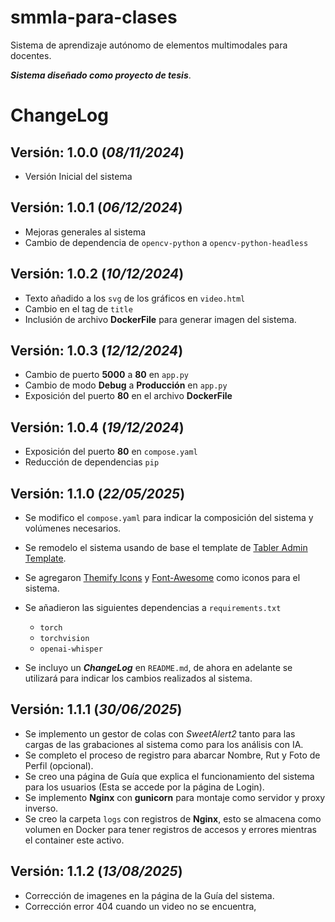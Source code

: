 # smmla-para-clases
Sistema de aprendizaje autónomo de elementos multimodales para docentes.

***Sistema diseñado como proyecto de tesis***.

# ChangeLog

## Versión: 1.0.0 (*08/11/2024*)

- Versión Inicial del sistema

## Versión: 1.0.1 (*06/12/2024*)

- Mejoras generales al sistema
- Cambio de dependencia de `opencv-python` a `opencv-python-headless`

## Versión: 1.0.2 (*10/12/2024*)

- Texto añadido a los `svg` de los gráficos en `video.html`
- Cambio en el tag de `title`
- Inclusión de archivo **DockerFile** para generar imagen del sistema.

## Versión: 1.0.3 (*12/12/2024*)

- Cambio de puerto **5000** a **80** en `app.py`
- Cambio de modo **Debug** a **Producción** en `app.py`
- Exposición del puerto **80** en el archivo **DockerFile**

## Versión: 1.0.4 (*19/12/2024*)

- Exposición del puerto **80** en `compose.yaml`
- Reducción de dependencias `pip`

## Versión: 1.1.0 (*22/05/2025*)

- Se modifico el `compose.yaml` para indicar la composición del sistema y volúmenes necesarios.
- Se remodelo el sistema usando de base el template de [Tabler Admin Template](https://tabler.io/admin-template).
- Se agregaron [Themify Icons](https://themify.me/themify-icons) y [Font-Awesome](https://fontawesome.com/icons) como iconos para el sistema.
- Se añadieron las siguientes dependencias a `requirements.txt`
    + `torch`
    + `torchvision`
    + `openai-whisper`

- Se incluyo un ***ChangeLog*** en `README.md`, de ahora en adelante se utilizará para indicar los cambios realizados al sistema.

## Versión: 1.1.1 (*30/06/2025*)

- Se implemento un gestor de colas con *SweetAlert2* tanto para las cargas de las grabaciones al sistema como para los análisis con IA.
- Se completo el proceso de registro para abarcar Nombre, Rut y Foto de Perfil (opcional).
- Se creo una página de Guía que explica el funcionamiento del sistema para los usuarios (Esta se accede por la página de Login).
- Se implemento **Nginx** con **gunicorn** para montaje como servidor y proxy inverso.
- Se creo la carpeta `logs` con registros de **Nginx**, esto se almacena como volumen en Docker para tener registros de accesos y errores mientras el container este activo.

## Versión: 1.1.2 (*13/08/2025*)

- Corrección de imagenes en la página de la Guía del sistema.
- Corrección error 404 cuando un video no se encuentra,